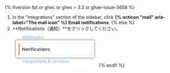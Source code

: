 {% ifversion fpt or ghec or ghes > 3.3 or ghae-issue-5658 %}
1. In the "Integrations" section of the sidebar, click **{% octicon "mail" aria-label="The mail icon" %} Email notifications**.
{% else %}
1. **Notifications（通知）**をクリックしてください。 ![サイドバーの通知ボタン](/assets/images/help/settings/notifications_menu.png)
{% endif %}
